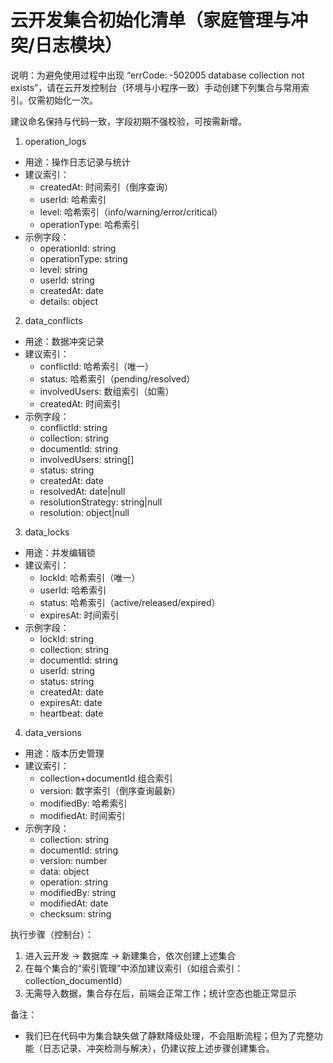 # 云开发集合初始化清单（家庭管理与冲突/日志模块）

说明：为避免使用过程中出现 “errCode: -502005 database collection not exists”，请在云开发控制台（环境与小程序一致）手动创建下列集合与常用索引。仅需初始化一次。

建议命名保持与代码一致，字段初期不强校验，可按需新增。

1) operation_logs
- 用途：操作日志记录与统计
- 建议索引：
  - createdAt: 时间索引（倒序查询）
  - userId: 哈希索引
  - level: 哈希索引（info/warning/error/critical）
  - operationType: 哈希索引
- 示例字段：
  - operationId: string
  - operationType: string
  - level: string
  - userId: string
  - createdAt: date
  - details: object

2) data_conflicts
- 用途：数据冲突记录
- 建议索引：
  - conflictId: 哈希索引（唯一）
  - status: 哈希索引（pending/resolved）
  - involvedUsers: 数组索引（如需）
  - createdAt: 时间索引
- 示例字段：
  - conflictId: string
  - collection: string
  - documentId: string
  - involvedUsers: string[]
  - status: string
  - createdAt: date
  - resolvedAt: date|null
  - resolutionStrategy: string|null
  - resolution: object|null

3) data_locks
- 用途：并发编辑锁
- 建议索引：
  - lockId: 哈希索引（唯一）
  - userId: 哈希索引
  - status: 哈希索引（active/released/expired）
  - expiresAt: 时间索引
- 示例字段：
  - lockId: string
  - collection: string
  - documentId: string
  - userId: string
  - status: string
  - createdAt: date
  - expiresAt: date
  - heartbeat: date

4) data_versions
- 用途：版本历史管理
- 建议索引：
  - collection+documentId 组合索引
  - version: 数字索引（倒序查询最新）
  - modifiedBy: 哈希索引
  - modifiedAt: 时间索引
- 示例字段：
  - collection: string
  - documentId: string
  - version: number
  - data: object
  - operation: string
  - modifiedBy: string
  - modifiedAt: date
  - checksum: string

执行步骤（控制台）：
1. 进入云开发 -> 数据库 -> 新建集合，依次创建上述集合
2. 在每个集合的“索引管理”中添加建议索引（如组合索引：collection_documentId）
3. 无需导入数据，集合存在后，前端会正常工作；统计空态也能正常显示

备注：
- 我们已在代码中为集合缺失做了静默降级处理，不会阻断流程；但为了完整功能（日志记录、冲突检测与解决），仍建议按上述步骤创建集合。